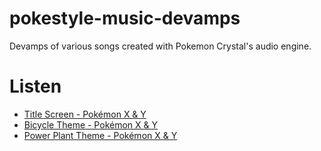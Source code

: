 # pokestyle-music-devamps
Devamps of various songs created with Pokemon Crystal's audio engine.

# Listen
* [Title Screen - Pokémon X & Y](https://soundcloud.com/huderlem/pokemon-x-y-title-screen-devamp)
* [Bicycle Theme - Pokémon X & Y](https://soundcloud.com/huderlem/kalos-bicycle-theme-devamp)
* [Power Plant Theme - Pokémon X & Y](https://soundcloud.com/huderlem/kalos-power-plant-theme-devamp)
